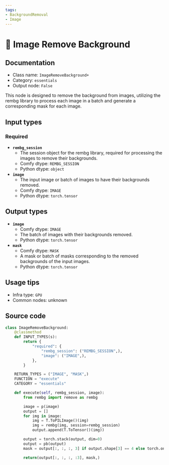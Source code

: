 ```yaml
---
tags:
- BackgroundRemoval
- Image
---
```


# 🔧 Image Remove Background
## Documentation
- Class name: `ImageRemoveBackground+`
- Category: `essentials`
- Output node: `False`

This node is designed to remove the background from images, utilizing the rembg library to process each image in a batch and generate a corresponding mask for each image.
## Input types
### Required
- **`rembg_session`**
    - The session object for the rembg library, required for processing the images to remove their backgrounds.
    - Comfy dtype: `REMBG_SESSION`
    - Python dtype: `object`
- **`image`**
    - The input image or batch of images to have their backgrounds removed.
    - Comfy dtype: `IMAGE`
    - Python dtype: `torch.tensor`
## Output types
- **`image`**
    - Comfy dtype: `IMAGE`
    - The batch of images with their backgrounds removed.
    - Python dtype: `torch.tensor`
- **`mask`**
    - Comfy dtype: `MASK`
    - A mask or batch of masks corresponding to the removed backgrounds of the input images.
    - Python dtype: `torch.tensor`
## Usage tips
- Infra type: `GPU`
- Common nodes: unknown


## Source code
```python
class ImageRemoveBackground:
    @classmethod
    def INPUT_TYPES(s):
        return {
            "required": {
                "rembg_session": ("REMBG_SESSION",),
                "image": ("IMAGE",),
            },
        }

    RETURN_TYPES = ("IMAGE", "MASK",)
    FUNCTION = "execute"
    CATEGORY = "essentials"

    def execute(self, rembg_session, image):
        from rembg import remove as rembg

        image = p(image)
        output = []
        for img in image:
            img = T.ToPILImage()(img)
            img = rembg(img, session=rembg_session)
            output.append(T.ToTensor()(img))

        output = torch.stack(output, dim=0)
        output = pb(output)
        mask = output[:, :, :, 3] if output.shape[3] == 4 else torch.ones_like(output[:, :, :, 0])

        return(output[:, :, :, :3], mask,)

```
